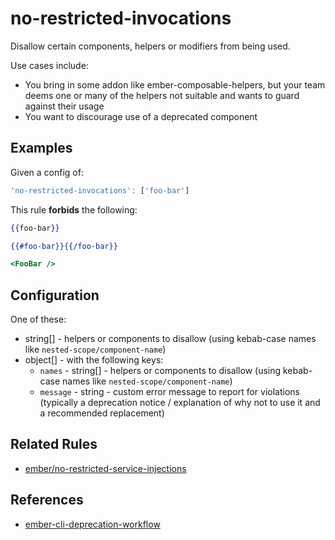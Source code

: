 # no-restricted-invocations

Disallow certain components, helpers or modifiers from being used.

Use cases include:

* You bring in some addon like ember-composable-helpers, but your team deems one or many of the helpers not suitable and wants to guard against their usage
* You want to discourage use of a deprecated component

## Examples

Given a config of:

```js
'no-restricted-invocations': ['foo-bar']
```

This rule **forbids** the following:

```hbs
{{foo-bar}}
```

```hbs
{{#foo-bar}}{{/foo-bar}}
```

```hbs
<FooBar />
```

## Configuration

One of these:

* string[] - helpers or components to disallow (using kebab-case names like `nested-scope/component-name`)
* object[] - with the following keys:
  * `names` - string[] - helpers or components to disallow (using kebab-case names like `nested-scope/component-name`)
  * `message` - string - custom error message to report for violations (typically a deprecation notice / explanation of why not to use it and a recommended replacement)

## Related Rules

* [ember/no-restricted-service-injections](https://github.com/ember-cli/eslint-plugin-ember/blob/master/docs/rules/no-restricted-service-injections.md)

## References

* [ember-cli-deprecation-workflow](https://github.com/mixonic/ember-cli-deprecation-workflow)
